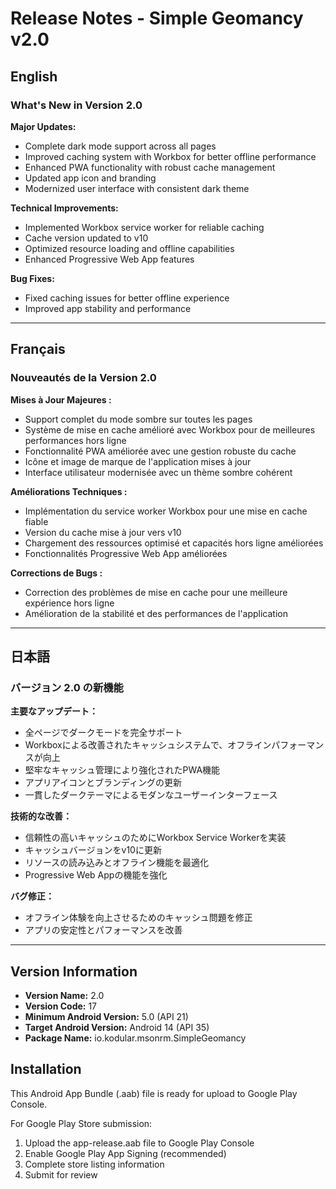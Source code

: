 # Release Notes - Simple Geomancy v2.0

## English

### What's New in Version 2.0

**Major Updates:**
- Complete dark mode support across all pages
- Improved caching system with Workbox for better offline performance
- Enhanced PWA functionality with robust cache management
- Updated app icon and branding
- Modernized user interface with consistent dark theme

**Technical Improvements:**
- Implemented Workbox service worker for reliable caching
- Cache version updated to v10
- Optimized resource loading and offline capabilities
- Enhanced Progressive Web App features

**Bug Fixes:**
- Fixed caching issues for better offline experience
- Improved app stability and performance

---

## Français

### Nouveautés de la Version 2.0

**Mises à Jour Majeures :**
- Support complet du mode sombre sur toutes les pages
- Système de mise en cache amélioré avec Workbox pour de meilleures performances hors ligne
- Fonctionnalité PWA améliorée avec une gestion robuste du cache
- Icône et image de marque de l'application mises à jour
- Interface utilisateur modernisée avec un thème sombre cohérent

**Améliorations Techniques :**
- Implémentation du service worker Workbox pour une mise en cache fiable
- Version du cache mise à jour vers v10
- Chargement des ressources optimisé et capacités hors ligne améliorées
- Fonctionnalités Progressive Web App améliorées

**Corrections de Bugs :**
- Correction des problèmes de mise en cache pour une meilleure expérience hors ligne
- Amélioration de la stabilité et des performances de l'application

---

## 日本語

### バージョン 2.0 の新機能

**主要なアップデート：**
- 全ページでダークモードを完全サポート
- Workboxによる改善されたキャッシュシステムで、オフラインパフォーマンスが向上
- 堅牢なキャッシュ管理により強化されたPWA機能
- アプリアイコンとブランディングの更新
- 一貫したダークテーマによるモダンなユーザーインターフェース

**技術的な改善：**
- 信頼性の高いキャッシュのためにWorkbox Service Workerを実装
- キャッシュバージョンをv10に更新
- リソースの読み込みとオフライン機能を最適化
- Progressive Web Appの機能を強化

**バグ修正：**
- オフライン体験を向上させるためのキャッシュ問題を修正
- アプリの安定性とパフォーマンスを改善

---

## Version Information

- **Version Name:** 2.0
- **Version Code:** 17
- **Minimum Android Version:** 5.0 (API 21)
- **Target Android Version:** Android 14 (API 35)
- **Package Name:** io.kodular.msonrm.SimpleGeomancy

## Installation

This Android App Bundle (.aab) file is ready for upload to Google Play Console.

For Google Play Store submission:
1. Upload the app-release.aab file to Google Play Console
2. Enable Google Play App Signing (recommended)
3. Complete store listing information
4. Submit for review
